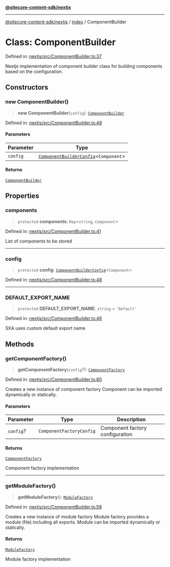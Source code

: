[**@sitecore-content-sdk/nextjs**](../../README.md)

***

[@sitecore-content-sdk/nextjs](../../README.md) / [index](../README.md) / ComponentBuilder

# Class: ComponentBuilder

Defined in: [nextjs/src/ComponentBuilder.ts:37](https://github.com/Sitecore/xmc-jss-dev/blob/4bb0c106fa9ce4e75279e740372f54f09e5c8653/packages/nextjs/src/ComponentBuilder.ts#L37)

Nextjs implementation of component builder class for building components based on the configuration.

## Constructors

### new ComponentBuilder()

> **new ComponentBuilder**(`config`): [`ComponentBuilder`](ComponentBuilder.md)

Defined in: [nextjs/src/ComponentBuilder.ts:48](https://github.com/Sitecore/xmc-jss-dev/blob/4bb0c106fa9ce4e75279e740372f54f09e5c8653/packages/nextjs/src/ComponentBuilder.ts#L48)

#### Parameters

| Parameter | Type |
| ------ | ------ |
| `config` | [`ComponentBuilderConfig`](../type-aliases/ComponentBuilderConfig.md)\<`Component`\> |

#### Returns

[`ComponentBuilder`](ComponentBuilder.md)

## Properties

### components

> `protected` **components**: `Map`\<`string`, `Component`\>

Defined in: [nextjs/src/ComponentBuilder.ts:41](https://github.com/Sitecore/xmc-jss-dev/blob/4bb0c106fa9ce4e75279e740372f54f09e5c8653/packages/nextjs/src/ComponentBuilder.ts#L41)

List of components to be stored

***

### config

> `protected` **config**: [`ComponentBuilderConfig`](../type-aliases/ComponentBuilderConfig.md)\<`Component`\>

Defined in: [nextjs/src/ComponentBuilder.ts:48](https://github.com/Sitecore/xmc-jss-dev/blob/4bb0c106fa9ce4e75279e740372f54f09e5c8653/packages/nextjs/src/ComponentBuilder.ts#L48)

***

### DEFAULT\_EXPORT\_NAME

> `protected` **DEFAULT\_EXPORT\_NAME**: `string` = `'Default'`

Defined in: [nextjs/src/ComponentBuilder.ts:46](https://github.com/Sitecore/xmc-jss-dev/blob/4bb0c106fa9ce4e75279e740372f54f09e5c8653/packages/nextjs/src/ComponentBuilder.ts#L46)

SXA uses custom default export name

## Methods

### getComponentFactory()

> **getComponentFactory**(`config`?): [`ComponentFactory`](../type-aliases/ComponentFactory.md)

Defined in: [nextjs/src/ComponentBuilder.ts:80](https://github.com/Sitecore/xmc-jss-dev/blob/4bb0c106fa9ce4e75279e740372f54f09e5c8653/packages/nextjs/src/ComponentBuilder.ts#L80)

Creates a new instance of component factory
Component can be imported dynamically or statically.

#### Parameters

| Parameter | Type | Description |
| ------ | ------ | ------ |
| `config`? | `ComponentFactoryConfig` | Component factory configuration |

#### Returns

[`ComponentFactory`](../type-aliases/ComponentFactory.md)

Component factory implementation

***

### getModuleFactory()

> **getModuleFactory**(): [`ModuleFactory`](../type-aliases/ModuleFactory.md)

Defined in: [nextjs/src/ComponentBuilder.ts:58](https://github.com/Sitecore/xmc-jss-dev/blob/4bb0c106fa9ce4e75279e740372f54f09e5c8653/packages/nextjs/src/ComponentBuilder.ts#L58)

Creates a new instance of module factory
Module factory provides a module (file) including all exports.
Module can be imported dynamically or statically.

#### Returns

[`ModuleFactory`](../type-aliases/ModuleFactory.md)

Module factory implementation
